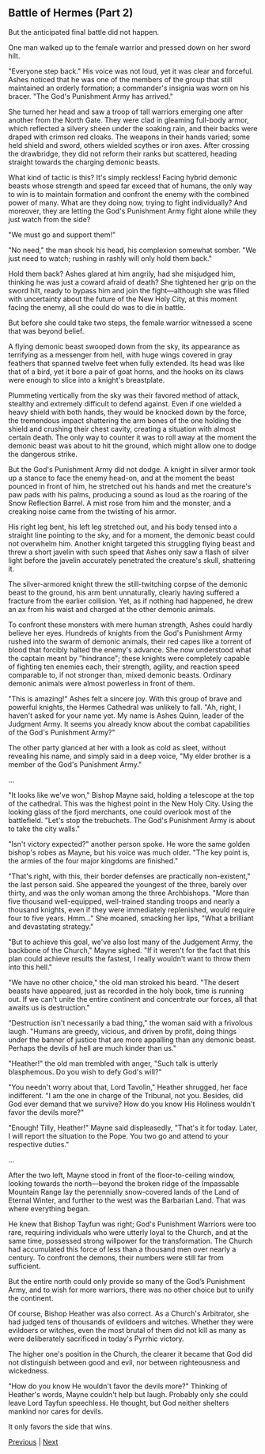 ## Battle of Hermes (Part 2)
But the anticipated final battle did not happen.

One man walked up to the female warrior and pressed down on her sword hilt.

"Everyone step back." His voice was not loud, yet it was clear and forceful. Ashes noticed that he was one of the members of the group that still maintained an orderly formation; a commander's insignia was worn on his bracer. "The God's Punishment Army has arrived."

She turned her head and saw a troop of tall warriors emerging one after another from the North Gate. They were clad in gleaming full-body armor, which reflected a silvery sheen under the soaking rain, and their backs were draped with crimson red cloaks. The weapons in their hands varied; some held shield and sword, others wielded scythes or iron axes. After crossing the drawbridge, they did not reform their ranks but scattered, heading straight towards the charging demonic beasts.

What kind of tactic is this? It's simply reckless! Facing hybrid demonic beasts whose strength and speed far exceed that of humans, the only way to win is to maintain formation and confront the enemy with the combined power of many. What are they doing now, trying to fight individually? And moreover, they are letting the God's Punishment Army fight alone while they just watch from the side?

"We must go and support them!"

"No need," the man shook his head, his complexion somewhat somber. "We just need to watch; rushing in rashly will only hold them back."

Hold them back? Ashes glared at him angrily, had she misjudged him, thinking he was just a coward afraid of death? She tightened her grip on the sword hilt, ready to bypass him and join the fight—although she was filled with uncertainty about the future of the New Holy City, at this moment facing the enemy, all she could do was to die in battle.

But before she could take two steps, the female warrior witnessed a scene that was beyond belief.



A flying demonic beast swooped down from the sky, its appearance as terrifying as a messenger from hell, with huge wings covered in gray feathers that spanned twelve feet when fully extended. Its head was like that of a bird, yet it bore a pair of goat horns, and the hooks on its claws were enough to slice into a knight's breastplate.



Plummeting vertically from the sky was their favored method of attack, stealthy and extremely difficult to defend against. Even if one wielded a heavy shield with both hands, they would be knocked down by the force, the tremendous impact shattering the arm bones of the one holding the shield and crushing their chest cavity, creating a situation with almost certain death. The only way to counter it was to roll away at the moment the demonic beast was about to hit the ground, which might allow one to dodge the dangerous strike.



But the God's Punishment Army did not dodge. A knight in silver armor took up a stance to face the enemy head-on, and at the moment the beast pounced in front of him, he stretched out his hands and met the creature's paw pads with his palms, producing a sound as loud as the roaring of the Snow Reflection Barrel. A mist rose from him and the monster, and a creaking noise came from the twisting of his armor.



His right leg bent, his left leg stretched out, and his body tensed into a straight line pointing to the sky, and for a moment, the demonic beast could not overwhelm him. Another knight targeted this struggling flying beast and threw a short javelin with such speed that Ashes only saw a flash of silver light before the javelin accurately penetrated the creature's skull, shattering it.



The silver-armored knight threw the still-twitching corpse of the demonic beast to the ground, his arm bent unnaturally, clearly having suffered a fracture from the earlier collision. Yet, as if nothing had happened, he drew an ax from his waist and charged at the other demonic animals.



To confront these monsters with mere human strength, Ashes could hardly believe her eyes. Hundreds of knights from the God's Punishment Army rushed into the swarm of demonic animals, their red capes like a torrent of blood that forcibly halted the enemy's advance. She now understood what the captain meant by "hindrance"; these knights were completely capable of fighting ten enemies each, their strength, agility, and reaction speed comparable to, if not stronger than, mixed demonic beasts. Ordinary demonic animals were almost powerless in front of them.



"This is amazing!" Ashes felt a sincere joy. With this group of brave and powerful knights, the Hermes Cathedral was unlikely to fall. "Ah, right, I haven't asked for your name yet. My name is Ashes Quinn, leader of the Judgment Army. It seems you already know about the combat capabilities of the God's Punishment Army?"



The other party glanced at her with a look as cold as sleet, without revealing his name, and simply said in a deep voice, "My elder brother is a member of the God's Punishment Army."

...



"It looks like we've won," Bishop Mayne said, holding a telescope at the top of the cathedral. This was the highest point in the New Holy City. Using the looking glass of the fjord merchants, one could overlook most of the battlefield. "Let's stop the trebuchets. The God's Punishment Army is about to take the city walls."



"Isn't victory expected?" another person spoke. He wore the same golden bishop's robes as Mayne, but his voice was much older. "The key point is, the armies of the four major kingdoms are finished."



"That's right, with this, their border defenses are practically non-existent," the last person said. She appeared the youngest of the three, barely over thirty, and was the only woman among the three Archbishops. "More than five thousand well-equipped, well-trained standing troops and nearly a thousand knights, even if they were immediately replenished, would require four to five years. Hmm..." She moaned, smacking her lips, "What a brilliant and devastating strategy."



"But to achieve this goal, we've also lost many of the Judgement Army, the backbone of the Church," Mayne sighed. "If it weren't for the fact that this plan could achieve results the fastest, I really wouldn't want to throw them into this hell."



"We have no other choice," the old man stroked his beard. "The desert beasts have appeared, just as recorded in the holy book, time is running out. If we can't unite the entire continent and concentrate our forces, all that awaits us is destruction."



"Destruction isn't necessarily a bad thing," the woman said with a frivolous laugh. "Humans are greedy, vicious, and driven by profit, doing things under the banner of justice that are more appalling than any demonic beast. Perhaps the devils of hell are much kinder than us."



"Heather!" the old man trembled with anger, "Such talk is utterly blasphemous. Do you wish to defy God's will?"



"You needn't worry about that, Lord Tavolin," Heather shrugged, her face indifferent. "I am the one in charge of the Tribunal, not you. Besides, did God ever demand that we survive? How do you know His Holiness wouldn't favor the devils more?"



"Enough! Tilly, Heather!" Mayne said displeasedly, "That's it for today. Later, I will report the situation to the Pope. You two go and attend to your respective duties."

...

After the two left, Mayne stood in front of the floor-to-ceiling window, looking towards the north—beyond the broken ridge of the Impassable Mountain Range lay the perennially snow-covered lands of the Land of Eternal Winter, and further to the west was the Barbarian Land. That was where everything began.



He knew that Bishop Tayfun was right; God's Punishment Warriors were too rare, requiring individuals who were utterly loyal to the Church, and at the same time, possessed strong willpower for the transformation. The Church had accumulated this force of less than a thousand men over nearly a century. To confront the demons, their numbers were still far from sufficient.



But the entire north could only provide so many of the God’s Punishment Army, and to wish for more warriors, there was no other choice but to unify the continent.



Of course, Bishop Heather was also correct. As a Church's Arbitrator, she had judged tens of thousands of evildoers and witches. Whether they were evildoers or witches, even the most brutal of them did not kill as many as were deliberately sacrificed in today's Pyrrhic victory.



The higher one's position in the Church, the clearer it became that God did not distinguish between good and evil, nor between righteousness and wickedness.

"How do you know He wouldn't favor the devils more?" Thinking of Heather's words, Mayne couldn't help but laugh. Probably only she could leave Lord Tayfun speechless. He thought, but God neither shelters mankind nor cares for devils.

It only favors the side that wins.





[Previous](CH0066.md) | [Next](CH0068.md)
